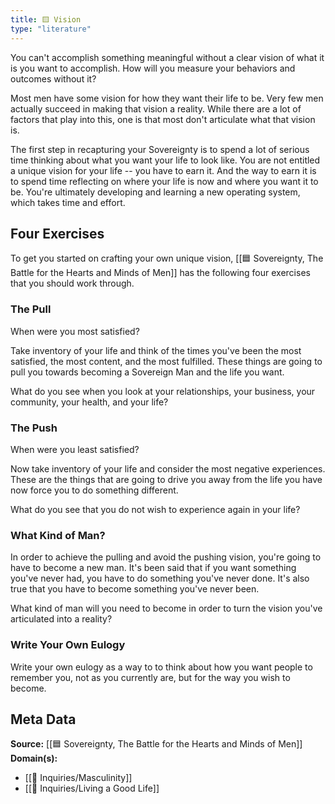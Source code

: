 ```yaml
---
title: 🟨 Vision
type: "literature"
---
```


You can't accomplish something meaningful without a clear vision of what it is you want to accomplish. How will you measure your behaviors and outcomes without it?

Most men have some vision for how they want their life to be. Very few men actually succeed in making that vision a reality. While there are a lot of factors that play into this, one is that most don't articulate what that vision is.

The first step in recapturing your Sovereignty is to spend a lot of serious time thinking about what you want your life to look like. You are not entitled a unique vision for your life -- you have to earn it. And the way to earn it is to spend time reflecting on where your life is now and where you want it to be. You're ultimately developing and learning a new operating system, which takes time and effort.

## Four Exercises

To get you started on crafting your own unique vision, [[🟦 Sovereignty, The Battle for the Hearts and Minds of Men]] has the following four exercises that you should work through.

### The Pull

When were you most satisfied?

Take inventory of your life and think of the times you've been the most satisfied, the most content, and the most fulfilled. These things are going to pull you towards becoming a Sovereign Man and the life you want.

What do you see when you look at your relationships, your business, your community, your health, and your life?

### The Push

When were you least satisfied?

Now take inventory of your life and consider the most negative experiences. These are the things that are going to drive you away from the life you have now force you to do something different.

What do you see that you do not wish to experience again in your life?

### What Kind of Man?

In order to achieve the pulling and avoid the pushing vision, you're going to have to become a new man. It's been said that if you want something you've never had, you have to do something you've never done. It's also true that you have to become something you've never been.

What kind of man will you need to become in order to turn the vision you've articulated into a reality?

### Write Your Own Eulogy

Write your own eulogy as a way to to think about how you want people to remember you, not as you currently are, but for the way you wish to become.

## Meta Data

**Source:** [[🟦 Sovereignty, The Battle for the Hearts and Minds of Men]]
**Domain(s):**
- [[🔎 Inquiries/Masculinity]]
- [[🔎 Inquiries/Living a Good Life]]
